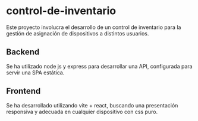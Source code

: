 # control-de-inventario
Este proyecto involucra el desarrollo de un control de inventario para la gestión de asignación de dispositivos a distintos usuarios.


## Backend
Se ha utilizado node js y express para desarrollar una API, configurada para servir una SPA estática.

## Frontend
Se ha desarrollado utilizando vite + react, buscando una presentación responsiva y adecuada en cualquier dispositivo con css puro.
